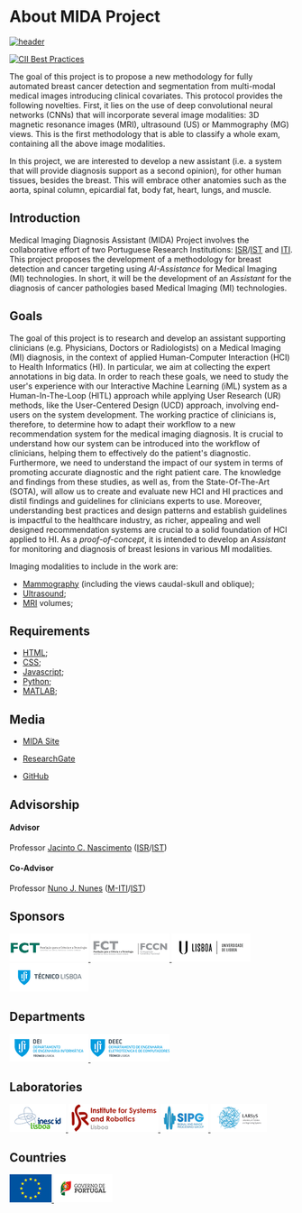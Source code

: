 # About MIDA Project

<a href="https://github.com/MIMBCD-UI/" title="Meta" target="_blank">
  <img src="https://github.com/MIMBCD-UI/meta/blob/master/headers/breast_cancer_women.png" alt="header" />
</a>

[![CII Best Practices](https://bestpractices.coreinfrastructure.org/projects/3172/badge?style=flat-square)](https://bestpractices.coreinfrastructure.org/projects/3172)

The goal of this project is to propose a new methodology for fully automated breast cancer detection and segmentation from multi-modal medical images introducing clinical covariates. This protocol provides the following novelties. First, it lies on the use of deep convolutional neural networks (CNNs) that will incorporate several image modalities: 3D magnetic resonance images (MRI), ultrasound (US) or Mammography (MG) views. This is the first methodology that is able to classify a whole exam, containing all the above image modalities.

In this project, we are interested to develop a new assistant (i.e. a system that will provide diagnosis support as a second opinion), for other human tissues, besides the breast. This will embrace other anatomies such as the aorta, spinal column, epicardial fat, body fat, heart, lungs, and muscle.

## Introduction

Medical Imaging Diagnosis Assistant (MIDA) Project involves the collaborative effort of two Portuguese Research Institutions: [ISR](http://welcome.isr.tecnico.ulisboa.pt/)/[IST](http://tecnico.ulisboa.pt/) and [ITI](https://iti.larsys.pt/). This project proposes the development of a methodology for breast detection and cancer targeting using *AI-Assistance* for Medical Imaging (MI) technologies. In short, it will be the development of an *Assistant* for the diagnosis of cancer pathologies based Medical Imaging (MI) technologies.

## Goals

The goal of this project is to research and develop an assistant supporting clinicians (e.g. Physicians, Doctors or Radiologists) on a Medical Imaging (MI) diagnosis, in the context of applied Human-Computer Interaction (HCI) to Health Informatics (HI). In particular, we aim at collecting the expert annotations in big data. In order to reach these goals, we need to study the user's experience with our Interactive Machine Learning (iML) system as a Human-In-The-Loop (HITL) approach while applying User Research (UR) methods, like the User-Centered Design (UCD) approach, involving end-users on the system development. The working practice of clinicians is, therefore, to determine how to adapt their workflow to a new recommendation system for the medical imaging diagnosis. It is crucial to understand how our system can be introduced into the workflow of clinicians, helping them to effectively do the patient's diagnostic. Furthermore, we need to understand the impact of our system in terms of promoting accurate diagnostic and the right patient care. The knowledge and findings from these studies, as well as, from the State-Of-The-Art (SOTA), will allow us to create and evaluate new HCI and HI practices and distil findings and guidelines for clinicians experts to use. Moreover, understanding best practices and design patterns and establish guidelines is impactful to the healthcare industry, as richer, appealing and well designed recommendation systems are crucial to a solid foundation of HCI applied to HI. As a *proof-of-concept*, it is intended to develop an *Assistant* for monitoring and diagnosis of breast lesions in various MI modalities.

Imaging modalities to include in the work are:

* [Mammography](https://en.wikipedia.org/wiki/Mammography) (including the views caudal-skull and oblique);
* [Ultrasound](https://en.wikipedia.org/wiki/Ultrasound);
* [MRI](https://en.wikipedia.org/wiki/Magnetic_resonance_imaging) volumes;

## Requirements

* [HTML](http://www.w3schools.com/html/);
* [CSS](http://www.w3schools.com/css/);
* [Javascript](http://www.w3schools.com/js/);
* [Python](https://www.python.org/);
* [MATLAB](http://www.mathworks.com/);

## Media

* [MIDA Site](https://mida-project.github.io)

* [ResearchGate](https://www.researchgate.net/project/Medical-Imaging-Diagnosis-Assistant)

* [GitHub](https://github.com/mida-project)

## Advisorship

#### Advisor

Professor [Jacinto C. Nascimento](http://users.isr.ist.utl.pt/~jan/) ([ISR](http://welcome.isr.tecnico.ulisboa.pt/author/jacintocarlosmarquespeixotodo/)/[IST](https://fenix.tecnico.ulisboa.pt/homepage/ist33543))

#### Co-Advisor

Professor [Nuno J. Nunes](http://www.nunonunes.info/) ([M-ITI](https://www.m-iti.org/people/nuno)/[IST](https://fenix.tecnico.ulisboa.pt/homepage/ist132720))

## Sponsors

<span class="image">
  <a href="http://www.fct.pt/" title="FCT" target="_blank">
    <img src="https://github.com/MIMBCD-UI/meta/blob/master/brands/fct_footer.png" alt="fct" />
  </a>
</span>
<span class="image">
  <a href="https://www.fccn.pt/en/" title="FCCN" target="_blank">
    <img src="https://github.com/MIMBCD-UI/meta/blob/master/brands/fccn_footer.png" alt="fccn" />
  </a>
</span>
<span class="image">
  <a href="https://www.ulisboa.pt/en/" title="ULisboa" target="_blank">
    <img src="https://github.com/MIMBCD-UI/meta/blob/master/brands/ulisboa_footer.png" alt="ulisboa" />
  </a>
</span>
<span class="image">
  <a href="http://tecnico.ulisboa.pt/" title="IST" target="_blank">
    <img src="https://github.com/MIMBCD-UI/meta/blob/master/brands/ist_c_rgb_pos_footer.png" alt="ist" />
  </a>
</span>

## Departments

<span class="image">
  <a href="http://dei.tecnico.ulisboa.pt" title="DEI" target="_blank">
    <img src="https://github.com/MIMBCD-UI/meta/blob/master/brands/dei_footer.png" alt="dei" />
  </a>
</span>
<span class="image">
  <a href="http://deec.tecnico.ulisboa.pt" title="DEEC" target="_blank">
    <img src="https://github.com/MIMBCD-UI/meta/blob/master/brands/deec_footer.png" alt="dei" />
  </a>
</span>

## Laboratories

<span class="image">
  <a href="http://www.inesc-id.pt/" title="INESC-ID" target="_blank">
    <img src="https://github.com/MIMBCD-UI/meta/blob/master/brands/inesc-id_footer.png" alt="inesc-id" />
  </a>
</span>
<span class="image">
  <a href="http://welcome.isr.tecnico.ulisboa.pt/" title="ISR" target="_blank">
    <img src="https://github.com/MIMBCD-UI/meta/blob/master/brands/isr-lisboa_footer.png" alt="isr" />
  </a>
</span>
<span class="image">
  <a href="http://welcome.isr.tecnico.ulisboa.pt/projects_cat/sipg/" title="SIGP" target="_blank">
    <img src="https://github.com/MIMBCD-UI/meta/blob/master/brands/sigp_footer.png" alt="sigp"/>
  </a>
</span>
<span class="image">
  <a href="http://larsys.pt/" title="LARSys" target="_blank">
    <img src="https://github.com/MIMBCD-UI/meta/blob/master/brands/larsys_footer.png" alt="larsys"/>
  </a>
</span>

## Countries

<span class="image">
  <a href="https://europa.eu/" title="EU" target="_blank">
    <img src="https://github.com/MIMBCD-UI/meta/blob/master/brands/eu_footer.png" alt="eu" />
  </a>
</span>
<span class="image">
  <a href="https://www.portugal.gov.pt/" title="Portugal" target="_blank">
    <img src="https://github.com/MIMBCD-UI/meta/blob/master/brands/pt_footer.png" alt="pt"/>
  </a>
</span>
